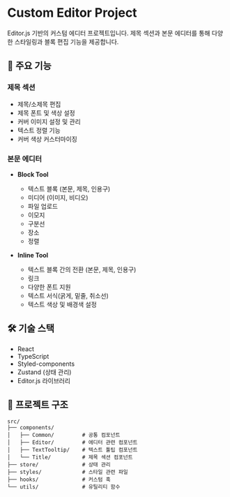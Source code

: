 # Custom Editor Project

Editor.js 기반의 커스텀 에디터 프로젝트입니다. 제목 섹션과 본문 에디터를 통해 다양한 스타일링과 블록 편집 기능을 제공합니다.

## 🚀 주요 기능

### 제목 섹션
- 제목/소제목 편집
- 제목 폰트 및 색상 설정
- 커버 이미지 설정 및 관리
- 텍스트 정렬 기능
- 커버 색상 커스터마이징

### 본문 에디터
- **Block Tool**
  - 텍스트 블록 (본문, 제목, 인용구)
  - 미디어 (이미지, 비디오)
  - 파일 업로드
  - 이모지
  - 구분선
  - 장소
  - 정렬

- **Inline Tool**
  - 텍스트 블록 간의 전환 (본문, 제목, 인용구)
  - 링크
  - 다양한 폰트 지원
  - 텍스트 서식(굵게, 밑줄, 취소선)
  - 텍스트 색상 및 배경색 설정

## 🛠 기술 스택

- React
- TypeScript
- Styled-components
- Zustand (상태 관리)
- Editor.js 라이브러리

## 📁 프로젝트 구조
```
src/
├── components/
│   ├── Common/         # 공통 컴포넌트
│   ├── Editor/         # 에디터 관련 컴포넌트
│   ├── TextTooltip/    # 텍스트 툴팁 컴포넌트
│   └── Title/          # 제목 섹션 컴포넌트
├── store/              # 상태 관리
├── styles/             # 스타일 관련 파일
├── hooks/              # 커스텀 훅
└── utils/              # 유틸리티 함수
```

